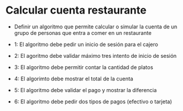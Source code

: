 # Calcular cuenta restaurante

- Definir un algoritmo que permite calcular o simular la cuenta de un grupo de personas que entra a comer en un restaurante

- 1: El algoritmo debe pedir un inicio de sesión para el cajero
- 2: El agoritmo debe validar máximo tres intento de inicio de sesión
- 3: El algoritmo debe permitir contar la cantidad de platos
- 4: El algorimto debe mostrar el total de la cuenta
- 5: El algoritmo debe validar el pago y mostrar la diferencia
- 6: El algoritmo debe pedir dos tipos de pagos (efectivo o tarjeta)